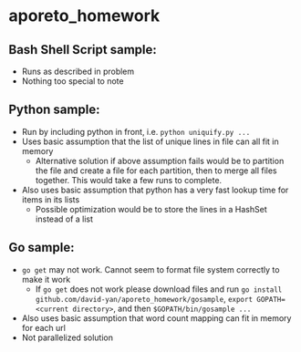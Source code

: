 # aporeto_homework

## Bash Shell Script sample:
* Runs as described in problem
* Nothing too special to note

## Python sample:
* Run by including python in front, i.e. `python uniquify.py ...`
* Uses basic assumption that the list of unique lines in file can all fit in memory
  * Alternative solution if above assumption fails would be to partition the file and create a file for each partition, then to merge all files together. This would take a few runs to complete. 
* Also uses basic assumption that python has a very fast lookup time for items in its lists
  * Possible optimization would be to store the lines in a HashSet instead of a list

## Go sample:
* `go get` may not work. Cannot seem to format file system correctly to make it work
  * If `go get` does not work please download files and run `go install github.com/david-yan/aporeto_homework/gosample`, `export GOPATH=<current directory>`, and then `$GOPATH/bin/gosample ...`
* Also uses basic assumption that word count mapping can fit in memory for each url
* Not parallelized solution
